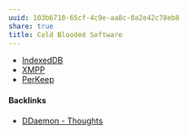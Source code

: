 ```yaml
---
uuid: 103b6710-65cf-4c9e-aa8c-0a2e42c78eb8
share: true
title: Cold Blooded Software
---
```

* [IndexedDB](../9fea8cfd-e8fa-4324-921c-e9455862e374)
* [XMPP](../a6395eb5-9ac1-4f0d-9cd8-d0ff093c91a3)
* [PerKeep](../9c7ee4a4-18d0-452d-b707-cc2decd6b425)

#### Backlinks

* [DDaemon - Thoughts](/edc2124b-c88b-4aaf-8d15-4dfb8ca8397b)